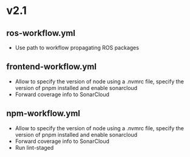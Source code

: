# v2.1
## ros-workflow.yml
- Use path to workflow propagating ROS packages

## frontend-workflow.yml
- Allow to specify the version of node using a .nvmrc file, specify the version of pnpm installed and enable sonarcloud
- Forward coverage info to SonarCloud

## npm-workflow.yml
- Allow to specify the version of node using a .nvmrc file, specify the version of pnpm installed and enable sonarcloud
- Forward coverage info to SonarCloud
- Run lint-staged
